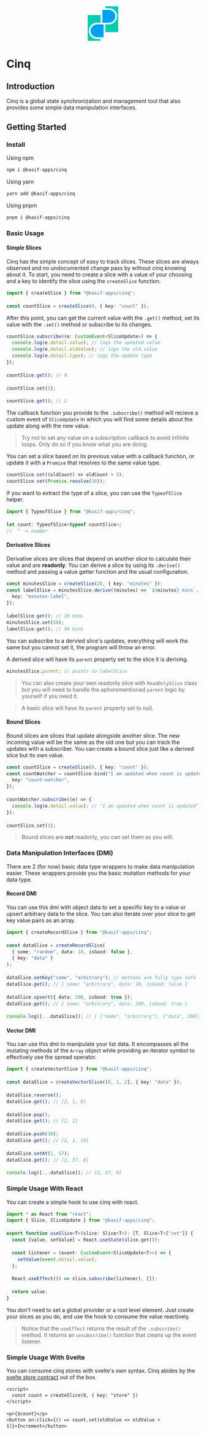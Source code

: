 <center>
  <img width="80" src="assets/cinq.png" />
</center>

# Cinq

## Introduction

Cinq is a global state synchronization and management tool that also provides some simple data manipulation interfaces.

## Getting Started

### Install

Using npm

```bash
npm i @kasif-apps/cinq
```

Using yarn

```bash
yarn add @kasif-apps/cinq
```

Using pnpm

```bash
pnpm i @kasif-apps/cinq
```

### Basic Usage

#### Simple Slices

Cinq has the simple concept of easy to track slices. These slices are always observed and no undocumented change pass by without cinq knowing about it. To start, you need to create a slice with a value of your choosing and a key to identify the slice using the `createSlice` function.

```typescript
import { createSlice } from "@kasif-apps/cinq";

const countSlice = createSlice(0, { key: "count" });
```

After this point, you can get the current value with the `.get()` method, set its value with the `.set()` method or subscribe to its changes.

```typescript
countSlice.subscribe((e: CustomEvent<SliceUpdate>) => {
  console.log(e.detail.value); // logs the updated value
  console.log(e.detail.oldValue); // logs the old value
  console.log(e.detail.type); // logs the update type
});

countSlice.get(); // 0

countSlice.set(1);

countSlice.get(); // 1
```

The callback function you provide to the `.subscribe()` method will recieve a custom event of `SliceUpdate` in which you will find some details about the update along with the new value.

> Try not to set any value on a subscription callback to avoid infinite loops. Only do so if you know what you are doing.

You can set a slice based on its previous value with a callback function, or update it with a `Promise` that resolves to the same value type.

```typescript
countSlice.set((oldCount) => oldCount + 5);
countSlice.set(Promise.resolve(10));
```

If you want to extract the type of a slice, you can use the `TypeofSlice` helper.

```typescript
import { TypeofSlice } from "@kasif-apps/cinq";

let count: TypeofSlice<typeof countSlice>;
//  ^ -> number
```

#### Derivative Slices

Derivative slices are slices that depend on another slice to calculate their value and are **readonly**. You can derive a slice by using its `.derive()` method and passing a value getter function and the usual configuration.

```typescript
const minutesSlice = createSlice(20, { key: "minutes" });
const labelSlice = minutesSlice.derive((minutes) => `${minutes} mins`, {
  key: "minutes-label",
});

labelSlice.get(); // 20 mins
minutesSlice.set(50);
labelSlice.get(); // 50 mins
```

You can subscribe to a dervied slice's updates, everything will work the same but you cannot set it, the program will throw an error.

A derived slice will have its `parent` property set to the slice it is deriving.

```typescript
minutesSlice.parent; // points to labelSlice
```

> You can also create your own readonly slice with `ReadOnlySlice` class but you will need to handle the aphorementioned `parent` logic by yourself if you need it.

> A basic slice will have its `parent` property set to null.

#### Bound Slices

Bound slices are slices that update alongside another slice. The new incoming value will be the same as the old one but you can track the updates with a subscriber. You can create a bound slice just like a derived slice but its own value.

```typescript
const countSlice = createSlice(0, { key: "count" });
const countWatcher = countSlice.bind("I am updated when count is updated", {
  key: "count-watcher",
});

countWatcher.subscribe((e) => {
  console.log(e.detail.value); // "I am updated when count is updated"
});

countSlice.set(1);
```

> Bound slices are **not** readonly, you can set them as you will.

### Data Manipulation Interfaces (DMI)

There are 2 (for now) basic data type wrappers to make data manipulation easier. These wrappers provide you the basic mutation methods for your data type.

#### Record DMI

You can use this dmi with object data to set a specific key to a value or upsert arbitrary data to the slice. You can also iterate over your slice to get key value pairs as an array.

```typescript
import { createRecordSlice } from "@kasif-apps/cinq";

const dataSlice = createRecordSlice(
  { some: "random", data: 10, isGood: false },
  { key: "data" }
);

dataSlice.setKey("some", "arbitrary"); // methods are fully type safe
dataSlice.get(); // { some: "arbitrary", data: 10, isGood: false }

dataSlice.upsert({ data: 200, isGood: true });
dataSlice.get(); // { some: "arbitrary", data: 200, isGood: true }

console.log([...dataSlice]); // [ ["some", "arbitrary"], ["data", 200], ["isGood", true] ]
```

#### Vector DMI

You can use this dmi to manipulate your list data. It encompasses all the mutating methods of the `Array` object while providing an iterator symbol to effectively use the spread operator.

```typescript
import { createVectorSlice } from "@kasif-apps/cinq";

const dataSlice = createVectorSlice([0, 1, 2], { key: "data" });

dataSlice.reverse();
dataSlice.get(); // [2, 1, 0]

dataSlice.pop();
dataSlice.get(); // [2, 1]

dataSlice.push(10);
dataSlice.get(); // [2, 1, 10]

dataSlice.setAt(1, 57);
dataSlice.get(); // [2, 57, 0]

console.log([...dataSlice]); // [2, 57, 0]
```

### Simple Usage With React

You can create a simple hook to use cinq with react.

```typescript
import * as React from "react";
import { Slice, SliceUpdate } from "@kasif-apps/cinq";

export function useSlice<T>(slice: Slice<T>): [T, Slice<T>["set"]] {
  const [value, setValue] = React.useState(slice.get());

  const listener = (event: CustomEvent<SliceUpdate<T>>) => {
    setValue(event.detail.value);
  };

  React.useEffect(() => slice.subscribe(listener), []);

  return value;
}
```

You don't need to set a global provider or a root level element. Just create your slices as you do, and use the hook to consume the value reactively.

> Notice that the `useEffect` returns the result of the `.subscribe()` method. It returns an `unsubscribe()` function that cleans up the event listener.

### Simple Usage With Svelte

You can consume cinq stores with svelte's own syntax. Cinq abides by the [svelte store contract](https://svelte.dev/docs#component-format-script-4-prefix-stores-with-$-to-access-their-values-store-contract) out of the box.

```svelte
<script>
  const count = createSlice(0, { key: "store" })
</script>

<p>{$count}</p>
<button on:click={() => count.set(oldValue => oldValue + 1)}>Increment</button>
```
